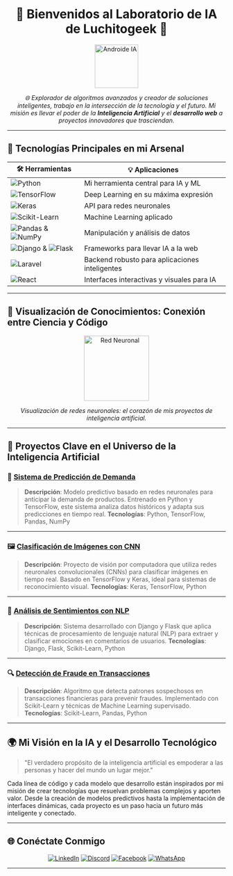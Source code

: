 <h1 align="center"> 🌌 Bienvenidos al Laboratorio de IA de Luchitogeek 🌌 </h1>

<p align="center">
  <img src="https://i.pinimg.com/originals/3b/e2/f4/3be2f445535301ebc8d739576ce8b36d.gif" alt="Androide IA" width="100"/> <!-- Reemplaza con el link de tu imagen de androide o IA -->
</p>

<p align="center">
  <em>🌐 Explorador de algoritmos avanzados y creador de soluciones inteligentes, trabajo en la intersección de la tecnología y el futuro. Mi misión es llevar el poder de la <strong>Inteligencia Artificial</strong> y el <strong>desarrollo web</strong> a proyectos innovadores que trasciendan.</em>
</p>

---

## 🚀 Tecnologías Principales en mi Arsenal

| 🛠️ Herramientas | 💡 Aplicaciones |
|------------------|-----------------|
| ![Python](https://img.shields.io/badge/Python-3776AB?logo=python&logoColor=white) | Mi herramienta central para IA y ML |
| ![TensorFlow](https://img.shields.io/badge/TensorFlow-FF6F00?logo=tensorflow&logoColor=white) | Deep Learning en su máxima expresión |
| ![Keras](https://img.shields.io/badge/Keras-D00000?logo=keras&logoColor=white) | API para redes neuronales |
| ![Scikit-Learn](https://img.shields.io/badge/Scikit--Learn-F7931E?logo=scikit-learn&logoColor=white) | Machine Learning aplicado |
| ![Pandas](https://img.shields.io/badge/Pandas-150458?logo=pandas&logoColor=white) & ![NumPy](https://img.shields.io/badge/NumPy-013243?logo=numpy&logoColor=white) | Manipulación y análisis de datos |
| ![Django](https://img.shields.io/badge/Django-092E20?logo=django&logoColor=white) & ![Flask](https://img.shields.io/badge/Flask-000000?logo=flask&logoColor=white) | Frameworks para llevar IA a la web |
| ![Laravel](https://img.shields.io/badge/Laravel-FF2D20?logo=laravel&logoColor=white) | Backend robusto para aplicaciones inteligentes |
| ![React](https://img.shields.io/badge/React-61DAFB?logo=react&logoColor=black) | Interfaces interactivas y visuales para IA |

---

## 🧠 Visualización de Conocimientos: Conexión entre Ciencia y Código

<p align="center">
  <img src="https://miro.medium.com/v2/resize:fit:1400/1*-eLjPY7UGSoQhSyW5qC6gw.gif" alt="Red Neuronal" width="150"/> <!-- Inserta un enlace a una visualización de red neuronal -->
</p>

<p align="center">
  <em>Visualización de redes neuronales: el corazón de mis proyectos de inteligencia artificial.</em>
</p>

---

## 🌌 Proyectos Clave en el Universo de la Inteligencia Artificial

### 🌟 [Sistema de Predicción de Demanda](https://github.com/tu_usuario/prediccion-demanda)
> **Descripción**: Modelo predictivo basado en redes neuronales para anticipar la demanda de productos. Entrenado en Python y TensorFlow, este sistema analiza datos históricos y adapta sus predicciones en tiempo real.
> **Tecnologías**: Python, TensorFlow, Pandas, NumPy

---

### 🖼️ [Clasificación de Imágenes con CNN](https://github.com/tu_usuario/clasificacion-imagenes)
> **Descripción**: Proyecto de visión por computadora que utiliza redes neuronales convolucionales (CNNs) para clasificar imágenes en tiempo real. Basado en TensorFlow y Keras, ideal para sistemas de reconocimiento visual.
> **Tecnologías**: Keras, TensorFlow, Python

---

### 💬 [Análisis de Sentimientos con NLP](https://github.com/tu_usuario/analisis-sentimientos)
> **Descripción**: Sistema desarrollado con Django y Flask que aplica técnicas de procesamiento de lenguaje natural (NLP) para extraer y clasificar emociones en comentarios de usuarios.
> **Tecnologías**: Django, Flask, Scikit-Learn, Python

---

### 🔍 [Detección de Fraude en Transacciones](https://github.com/tu_usuario/deteccion-fraude)
> **Descripción**: Algoritmo que detecta patrones sospechosos en transacciones financieras para prevenir fraudes. Implementado con Scikit-Learn y técnicas de Machine Learning supervisado.
> **Tecnologías**: Scikit-Learn, Pandas, Python

---

## 🌍 Mi Visión en la IA y el Desarrollo Tecnológico

> "El verdadero propósito de la inteligencia artificial es empoderar a las personas y hacer del mundo un lugar mejor."

Cada línea de código y cada modelo que desarrollo están inspirados por mi misión de crear tecnologías que resuelvan problemas complejos y aporten valor. Desde la creación de modelos predictivos hasta la implementación de interfaces dinámicas, cada proyecto es un paso hacia un futuro más inteligente y conectado.

---

## 🌐 Conéctate Conmigo

<p align="center">
  <a href="https://linkedin.com/in/tu_usuario"><img src="https://img.shields.io/badge/LinkedIn-0077B5?logo=linkedin&logoColor=white" alt="LinkedIn"></a>
  <a href="https://discord.com/tu_link"><img src="https://img.shields.io/badge/Discord-7289DA?logo=discord&logoColor=white" alt="Discord"></a>
  <a href="https://facebook.com/tu_usuario"><img src="https://img.shields.io/badge/Facebook-1877F2?logo=facebook&logoColor=white" alt="Facebook"></a>
  <a href="https://wa.me/tu_numero"><img src="https://img.shields.io/badge/WhatsApp-25D366?logo=whatsapp&logoColor=white" alt="WhatsApp"></a>
</p>

---


